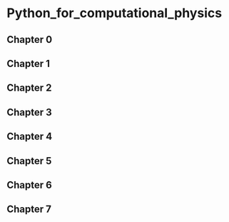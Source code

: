 # Python_for_computational_physics

## Chapter 0
## Chapter 1
## Chapter 2
## Chapter 3
## Chapter 4
## Chapter 5
## Chapter 6
## Chapter 7

 